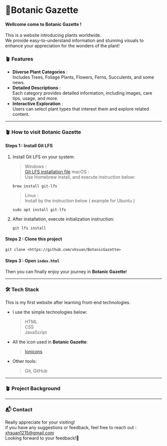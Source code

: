 # 🌿Botanic Gazette

#### Wellcome come to **Botanic Gazette** !

This is a website introducing plants worldwide.  
We provide easy-to-understand information and stunning visuals to enhance your appreciation for the wonders of the plant!

### 🪴 Features

- **Diverse Plant Categories** : <br /> Includes Trees, Foliage Plants, Flowers, Ferns, Succulents, and some news.
- **Detailed Descriptions** : <br /> Each category provides detailed information, including images, care tips, usage, and more.
- **Interactive Exploration** : <br /> Users can select plant types that interest them and explore related content.

---

### 🪴 How to visit **Botanic Gazette**

#### Steps 1 : Install Git LFS

1. Install Git LFS on your system:
   > Windows : <br /> [Git LFS installation file](https://git-lfs.com/)
   > macOS : <br /> Use Homebrew install, and execute instruction below:
   ```
   brew install git-lfs
   ```
   > Linux : <br /> Install by the instruction below ( example for Ubuntu )
   ```
   sudo apt install git-lfs
   ```
2. After installation, execute initialization instruction:
   ```
   git lfs install
   ```

#### Steps 2 : Clone this project

```
git clone <https://github.com/xhsuan/BotanicGazette>
```

#### Steps 3 : Open `index.html`

Then you can finally enjoy your journey in **Botanic Gazette**!

---

### 🛠️ Tech Stack

This is my first website after learning front-end technologies.

- I use the simple technologies below:

  > HTML <br />
  > CSS <br />
  > JavaScript

- All the icon used in **Botanic Gazette**:
  > [Ionicons](https://ionic.io/ionicons)
- Other tools:
  > Git, GitHub

---

### 🪴 Project Background

---

### 📬 Contact

Really appreciate for your visiting!  
if you have any suggestions or feedback, feel free to reach out : xhsuan1215@gmail.com  
Looking forward to your feedback!🌸
